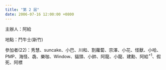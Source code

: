 ```yaml
---
title: "第 2 屆"
date: 2006-07-16 12:00:00 +0800
---
```


主辦人：阿給

地點：鬥牛士(新竹)

參加者(22)：秀慧、suncake、小巴、川和、割蘿蔔、宗澤、小花、怪獸、小哈、PMP、海怪、毳、樂咖、Window、貓頭、小帥、阿龍、小龍、建勳、阿給<sup>+1</sup>、假死、阿標
